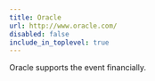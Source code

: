 ```yaml
---
title: Oracle
url: http://www.oracle.com/
disabled: false
include_in_toplevel: true
---
```


Oracle supports the event financially.
